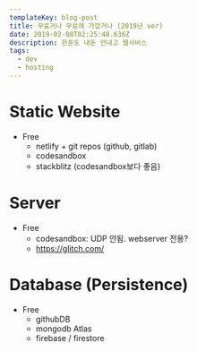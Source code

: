 ```yaml
---
templateKey: blog-post
title: 무료거나 무료에 가깝거나 (2019년 ver)
date: 2019-02-08T02:25:48.636Z
description: 한푼도 내돈 안내고 웹서비스
tags:
  - dev
  - hosting
---
```

# Static Website
* Free
  * netlify + git repos (github, gitlab)
  * codesandbox
  * stackblitz (codesandbox보다 좋음)
# Server
* Free
  * codesandbox: UDP 안됨. webserver 전용?
  * https://glitch.com/
# Database (Persistence)
* Free
  * githubDB
  * mongodb Atlas
  * firebase / firestore
